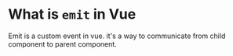 # What is `emit` in Vue

Emit is a custom event in vue. it's a way to communicate from child component to parent component.

